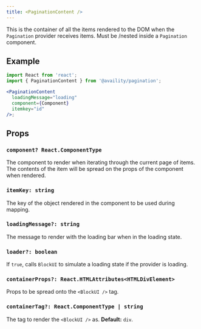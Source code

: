 ```yaml
---
title: <PaginationContent />
---
```


This is the container of all the items rendered to the DOM when the `Pagination` provider receives items. Must be /nested inside a `Pagination` component.

## Example

```jsx
import React from 'react';
import { PaginationContent } from '@availity/pagination';

<PaginationContent
  loadingMessage="loading"
  component={Component}
  itemkey="id"
/>;
```

## Props

### `component? React.ComponentType`
The component to render when iterating through the current page of items. The contents of the item will be spread on the props of the component when rendered.

### `itemKey: string`
The key of the object rendered in the component to be used during mapping.

### `loadingMessage?: string`
The message to render with the loading bar when in the loading state.

### `loader?: boolean`
If `true`, calls `BlockUI` to simulate a loading state if the provider is loading.

### `containerProps?: React.HTMLAttributes<HTMLDivElement>`
Props to be spread onto the `<BlockUI />` tag.

### `containerTag?: React.ComponentType | string`
The tag to render the `<BlockUI />` as. **Default:** `div`.